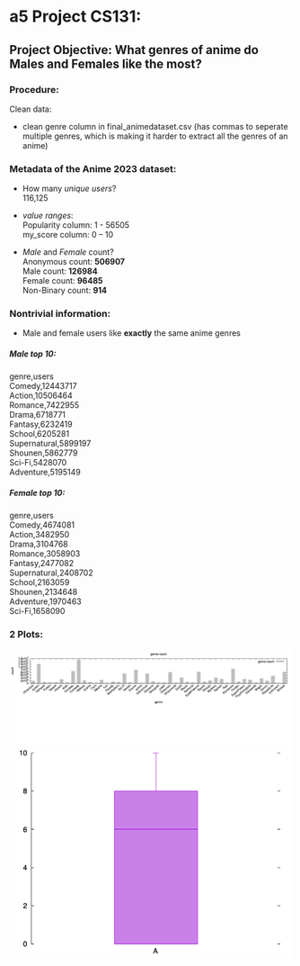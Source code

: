 # a5 Project CS131:

## Project Objective: What genres of anime do Males and Females like the most?

### Procedure:

Clean data:  
- clean genre column in final_animedataset.csv (has commas to seperate multiple genres, which is making it harder to extract all the genres of an anime)

### Metadata of the Anime 2023 dataset:

- How many *unique users*?  
	116,125  

- *value ranges*:  
	Popularity column: 1 - 56505  
	my_score column: 0 – 10  

- *Male* and *Female* count?  
	Anonymous count: **506907**  
	Male count: **126984**  
	Female count: **96485**  
	Non-Binary count: **914**  

### Nontrivial information:
- Male and female users like **exactly** the same anime genres

##### Male top 10:  
genre,users  
Comedy,12443717  
Action,10506464  
Romance,7422955  
Drama,6718771  
Fantasy,6232419  
School,6205281  
Supernatural,5899197  
Shounen,5862779  
Sci-Fi,5428070  
Adventure,5195149  

##### Female top 10:
genre,users  
Comedy,4674081  
Action,3482950  
Drama,3104768  
Romance,3058903  
Fantasy,2477082  
Supernatural,2408702  
School,2163059  
Shounen,2134648  
Adventure,1970463  
Sci-Fi,1658090   

### 2 Plots:  
![histogram](./genre-histogram.png)  
![box-plot](./my_score-box.png)  
